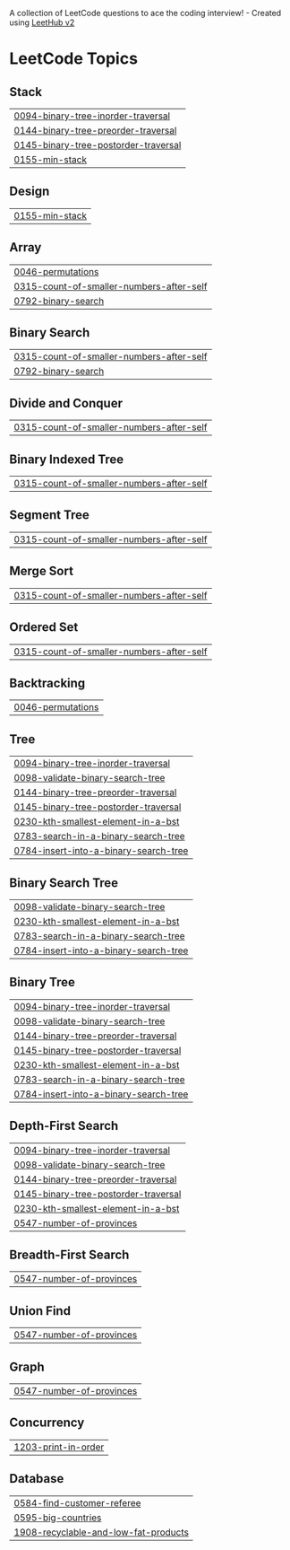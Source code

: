 A collection of LeetCode questions to ace the coding interview! - Created using [LeetHub v2](https://github.com/arunbhardwaj/LeetHub-2.0)
<!---LeetCode Topics Start-->
# LeetCode Topics
## Stack
|  |
| ------- |
| [0094-binary-tree-inorder-traversal](https://github.com/ibad-ur-rehman-9/LeetCodes/tree/master/0094-binary-tree-inorder-traversal) |
| [0144-binary-tree-preorder-traversal](https://github.com/ibad-ur-rehman-9/LeetCodes/tree/master/0144-binary-tree-preorder-traversal) |
| [0145-binary-tree-postorder-traversal](https://github.com/ibad-ur-rehman-9/LeetCodes/tree/master/0145-binary-tree-postorder-traversal) |
| [0155-min-stack](https://github.com/ibad-ur-rehman-9/LeetCodes/tree/master/0155-min-stack) |
## Design
|  |
| ------- |
| [0155-min-stack](https://github.com/ibad-ur-rehman-9/LeetCodes/tree/master/0155-min-stack) |
## Array
|  |
| ------- |
| [0046-permutations](https://github.com/ibad-ur-rehman-9/LeetCodes/tree/master/0046-permutations) |
| [0315-count-of-smaller-numbers-after-self](https://github.com/ibad-ur-rehman-9/LeetCodes/tree/master/0315-count-of-smaller-numbers-after-self) |
| [0792-binary-search](https://github.com/ibad-ur-rehman-9/LeetCodes/tree/master/0792-binary-search) |
## Binary Search
|  |
| ------- |
| [0315-count-of-smaller-numbers-after-self](https://github.com/ibad-ur-rehman-9/LeetCodes/tree/master/0315-count-of-smaller-numbers-after-self) |
| [0792-binary-search](https://github.com/ibad-ur-rehman-9/LeetCodes/tree/master/0792-binary-search) |
## Divide and Conquer
|  |
| ------- |
| [0315-count-of-smaller-numbers-after-self](https://github.com/ibad-ur-rehman-9/LeetCodes/tree/master/0315-count-of-smaller-numbers-after-self) |
## Binary Indexed Tree
|  |
| ------- |
| [0315-count-of-smaller-numbers-after-self](https://github.com/ibad-ur-rehman-9/LeetCodes/tree/master/0315-count-of-smaller-numbers-after-self) |
## Segment Tree
|  |
| ------- |
| [0315-count-of-smaller-numbers-after-self](https://github.com/ibad-ur-rehman-9/LeetCodes/tree/master/0315-count-of-smaller-numbers-after-self) |
## Merge Sort
|  |
| ------- |
| [0315-count-of-smaller-numbers-after-self](https://github.com/ibad-ur-rehman-9/LeetCodes/tree/master/0315-count-of-smaller-numbers-after-self) |
## Ordered Set
|  |
| ------- |
| [0315-count-of-smaller-numbers-after-self](https://github.com/ibad-ur-rehman-9/LeetCodes/tree/master/0315-count-of-smaller-numbers-after-self) |
## Backtracking
|  |
| ------- |
| [0046-permutations](https://github.com/ibad-ur-rehman-9/LeetCodes/tree/master/0046-permutations) |
## Tree
|  |
| ------- |
| [0094-binary-tree-inorder-traversal](https://github.com/ibad-ur-rehman-9/LeetCodes/tree/master/0094-binary-tree-inorder-traversal) |
| [0098-validate-binary-search-tree](https://github.com/ibad-ur-rehman-9/LeetCodes/tree/master/0098-validate-binary-search-tree) |
| [0144-binary-tree-preorder-traversal](https://github.com/ibad-ur-rehman-9/LeetCodes/tree/master/0144-binary-tree-preorder-traversal) |
| [0145-binary-tree-postorder-traversal](https://github.com/ibad-ur-rehman-9/LeetCodes/tree/master/0145-binary-tree-postorder-traversal) |
| [0230-kth-smallest-element-in-a-bst](https://github.com/ibad-ur-rehman-9/LeetCodes/tree/master/0230-kth-smallest-element-in-a-bst) |
| [0783-search-in-a-binary-search-tree](https://github.com/ibad-ur-rehman-9/LeetCodes/tree/master/0783-search-in-a-binary-search-tree) |
| [0784-insert-into-a-binary-search-tree](https://github.com/ibad-ur-rehman-9/LeetCodes/tree/master/0784-insert-into-a-binary-search-tree) |
## Binary Search Tree
|  |
| ------- |
| [0098-validate-binary-search-tree](https://github.com/ibad-ur-rehman-9/LeetCodes/tree/master/0098-validate-binary-search-tree) |
| [0230-kth-smallest-element-in-a-bst](https://github.com/ibad-ur-rehman-9/LeetCodes/tree/master/0230-kth-smallest-element-in-a-bst) |
| [0783-search-in-a-binary-search-tree](https://github.com/ibad-ur-rehman-9/LeetCodes/tree/master/0783-search-in-a-binary-search-tree) |
| [0784-insert-into-a-binary-search-tree](https://github.com/ibad-ur-rehman-9/LeetCodes/tree/master/0784-insert-into-a-binary-search-tree) |
## Binary Tree
|  |
| ------- |
| [0094-binary-tree-inorder-traversal](https://github.com/ibad-ur-rehman-9/LeetCodes/tree/master/0094-binary-tree-inorder-traversal) |
| [0098-validate-binary-search-tree](https://github.com/ibad-ur-rehman-9/LeetCodes/tree/master/0098-validate-binary-search-tree) |
| [0144-binary-tree-preorder-traversal](https://github.com/ibad-ur-rehman-9/LeetCodes/tree/master/0144-binary-tree-preorder-traversal) |
| [0145-binary-tree-postorder-traversal](https://github.com/ibad-ur-rehman-9/LeetCodes/tree/master/0145-binary-tree-postorder-traversal) |
| [0230-kth-smallest-element-in-a-bst](https://github.com/ibad-ur-rehman-9/LeetCodes/tree/master/0230-kth-smallest-element-in-a-bst) |
| [0783-search-in-a-binary-search-tree](https://github.com/ibad-ur-rehman-9/LeetCodes/tree/master/0783-search-in-a-binary-search-tree) |
| [0784-insert-into-a-binary-search-tree](https://github.com/ibad-ur-rehman-9/LeetCodes/tree/master/0784-insert-into-a-binary-search-tree) |
## Depth-First Search
|  |
| ------- |
| [0094-binary-tree-inorder-traversal](https://github.com/ibad-ur-rehman-9/LeetCodes/tree/master/0094-binary-tree-inorder-traversal) |
| [0098-validate-binary-search-tree](https://github.com/ibad-ur-rehman-9/LeetCodes/tree/master/0098-validate-binary-search-tree) |
| [0144-binary-tree-preorder-traversal](https://github.com/ibad-ur-rehman-9/LeetCodes/tree/master/0144-binary-tree-preorder-traversal) |
| [0145-binary-tree-postorder-traversal](https://github.com/ibad-ur-rehman-9/LeetCodes/tree/master/0145-binary-tree-postorder-traversal) |
| [0230-kth-smallest-element-in-a-bst](https://github.com/ibad-ur-rehman-9/LeetCodes/tree/master/0230-kth-smallest-element-in-a-bst) |
| [0547-number-of-provinces](https://github.com/ibad-ur-rehman-9/LeetCodes/tree/master/0547-number-of-provinces) |
## Breadth-First Search
|  |
| ------- |
| [0547-number-of-provinces](https://github.com/ibad-ur-rehman-9/LeetCodes/tree/master/0547-number-of-provinces) |
## Union Find
|  |
| ------- |
| [0547-number-of-provinces](https://github.com/ibad-ur-rehman-9/LeetCodes/tree/master/0547-number-of-provinces) |
## Graph
|  |
| ------- |
| [0547-number-of-provinces](https://github.com/ibad-ur-rehman-9/LeetCodes/tree/master/0547-number-of-provinces) |
## Concurrency
|  |
| ------- |
| [1203-print-in-order](https://github.com/ibad-ur-rehman-9/LeetCodes/tree/master/1203-print-in-order) |
## Database
|  |
| ------- |
| [0584-find-customer-referee](https://github.com/ibad-ur-rehman-9/LeetCodes/tree/master/0584-find-customer-referee) |
| [0595-big-countries](https://github.com/ibad-ur-rehman-9/LeetCodes/tree/master/0595-big-countries) |
| [1908-recyclable-and-low-fat-products](https://github.com/ibad-ur-rehman-9/LeetCodes/tree/master/1908-recyclable-and-low-fat-products) |
<!---LeetCode Topics End-->